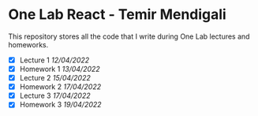 # One Lab React - Temir Mendigali

This repository stores all the code that I write during One Lab lectures and homeworks.

- [x] Lecture 1 _12/04/2022_
- [x] Homework 1 _13/04/2022_
- [x] Lecture 2 _15/04/2022_
- [x] Homework 2 _17/04/2022_
- [x] Lecture 3 _17/04/2022_
- [x] Homework 3 _19/04/2022_
